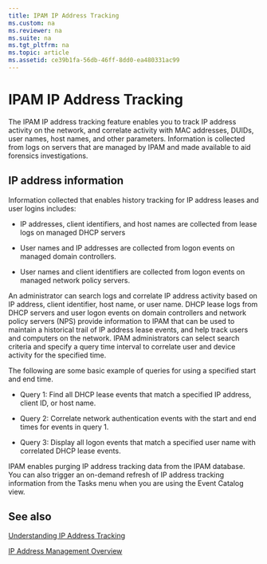 ```yaml
---
title: IPAM IP Address Tracking
ms.custom: na
ms.reviewer: na
ms.suite: na
ms.tgt_pltfrm: na
ms.topic: article
ms.assetid: ce39b1fa-56db-46ff-8dd0-ea480331ac99
---
```

# IPAM IP Address Tracking
The IPAM IP address tracking feature enables you to track IP address activity on the network, and correlate activity with MAC addresses, DUIDs, user names, host names, and other parameters. Information is collected from logs on servers that are managed by IPAM and made available to aid forensics investigations.  
  
## IP address information  
Information collected that enables history tracking for IP address leases and user logins includes:  
  
-   IP addresses, client identifiers, and host names are collected from lease logs on managed DHCP servers  
  
-   User names and IP addresses are collected from logon events on managed domain controllers.  
  
-   User names and client identifiers are collected from logon events on managed network policy servers.  
  
An administrator can search logs and correlate IP address activity based on IP address, client identifier, host name, or user name. DHCP lease logs from DHCP servers and user logon events on domain controllers and network policy servers \(NPS\) provide information to IPAM that can be used to maintain a historical trail of IP address lease events, and help track users and computers on the network. IPAM administrators can select search criteria and specify a query time interval to correlate user and device activity for the specified time.  
  
The following are some basic example of queries for using a specified start and end time.  
  
-   Query 1: Find all DHCP lease events that match a specified IP address, client ID, or host name.  
  
-   Query 2: Correlate network authentication events with the start and end times for events in query 1.  
  
-   Query 3: Display all logon events that match a specified user name with correlated DHCP lease events.  
  
IPAM enables purging IP address tracking data from the IPAM database. You can also trigger an on\-demand refresh of IP address tracking information from the Tasks menu when you are using the Event Catalog view.  
  
## See also  
[Understanding IP Address Tracking](assetId:///f08b3adc-42e2-439e-9941-e719b9f6ef2e)  
  
[IP Address Management Overview](assetId:///9035778c-7ab3-42d0-8540-45a163c1d46b)  
  

